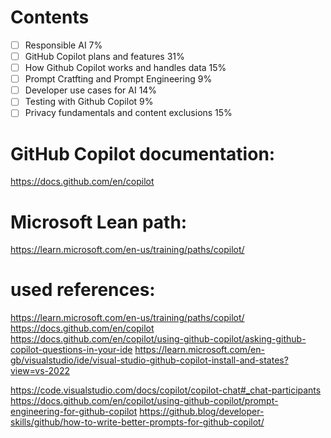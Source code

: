 # Contents
- [ ] Responsible AI 7%
- [ ] GitHub Copilot plans and features 31%
- [ ] How Github Copilot works and handles data 15%
- [ ] Prompt Cratfting and Prompt Engineering 9%
- [ ] Developer use cases for AI 14%
- [ ] Testing with Github Copilot 9%
- [ ] Privacy fundamentals and content exclusions 15% 

# GitHub Copilot documentation:
https://docs.github.com/en/copilot
# Microsoft Lean path:
https://learn.microsoft.com/en-us/training/paths/copilot/

# used references:
https://learn.microsoft.com/en-us/training/paths/copilot/
https://docs.github.com/en/copilot
https://docs.github.com/en/copilot/using-github-copilot/asking-github-copilot-questions-in-your-ide
https://learn.microsoft.com/en-gb/visualstudio/ide/visual-studio-github-copilot-install-and-states?view=vs-2022

https://code.visualstudio.com/docs/copilot/copilot-chat#_chat-participants
https://docs.github.com/en/copilot/using-github-copilot/prompt-engineering-for-github-copilot
https://github.blog/developer-skills/github/how-to-write-better-prompts-for-github-copilot/

